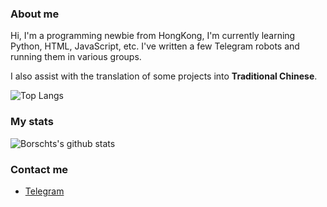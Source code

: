 ### About me

Hi, I'm a programming newbie from HongKong, I'm currently learning Python, HTML, JavaScript, etc. I've written a few Telegram robots and running them in various groups.

I also assist with the translation of some projects into **Traditional Chinese**.

![Top Langs](https://github-readme-stats.vercel.app/api/top-langs/?username=Borschts)

### My stats

![Borschts's github stats](https://github-readme-stats.vercel.app/api?username=Borschts&show_icons=true&icon_color=E0F63F&bg_color=30,57AECE,36F4FF&title_color=fff&text_color=fff)

### Contact me

- [Telegram](https://t.me/Shinomiya_Kaguya_TG)
